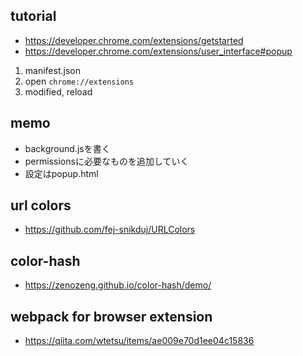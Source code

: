 ## tutorial

- https://developer.chrome.com/extensions/getstarted
- https://developer.chrome.com/extensions/user_interface#popup

1. manifest.json
2. open `chrome://extensions`
3. modified, reload

## memo

- background.jsを書く
- permissionsに必要なものを追加していく
- 設定はpopup.html

## url colors

- https://github.com/fej-snikduj/URLColors

## color-hash

- https://zenozeng.github.io/color-hash/demo/

## webpack for browser extension

- https://qiita.com/wtetsu/items/ae009e70d1ee04c15836
